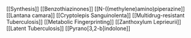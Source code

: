 [[Synthesis]]
[[Benzothiazinones]]
[[N-((methylene)amino)piperazine]]
[[Lantana camara]]
[[Cryptolepis Sanguinolenta]]
[[Multidrug-resistant Tuberculosis]]
[[Metabolic Fingerprinting]]
[[Zanthoxylum Leprieurii]]
[[Latent Tuberculosis]]
[[Pyrano[3,2-b]indolone]]
